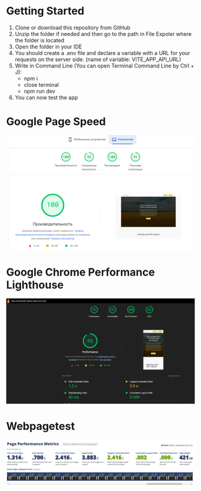 # Getting Started
1. Clone or download this repository from GitHub
2. Unzip the folder if needed and then go to the path in File Expoler where the folder is located
3. Open the folder in your IDE
4. You should create a .env file and declare a variable with a URL for your requests on the server side. (name of variable: VITE_APP_API_URL)
5. Write in Command Line (You can open Terminal Command Line by Ctrl + J):
    - npm i
    - close terminal
    - npm run dev
6. You can now test the app
# Google Page Speed
![Google Page Speed](https://github.com/Honchar007/abz-test-work/blob/master/page-speed.png)

# Google Chrome Performance Lighthouse
![Google Chrome Performance Lighthouse](https://github.com/Honchar007/abz-test-work/blob/master/lighthouse-page-speed.png)

# Webpagetest
![alt text](https://github.com/Honchar007/abz-test-work/blob/master/pagewebtest.png)
